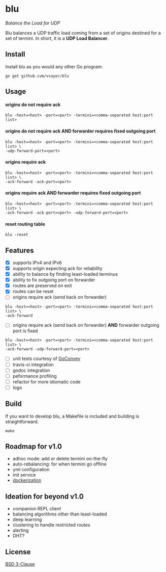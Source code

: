 # blu
*Balance the Load for UDP*

Blu balances a UDP traffic load coming from a set of origins destined for a set of termini. In short, it is a **UDP Load Balancer**.

## Install
Install blu as you would any other Go program:
```shell
go get github.com/vsayer/blu
```

## Usage
#### origins do not require ack
```shell
blu -host=<host> -port=<port> -termini=<comma-separated host:port list>
```

#### origins do not require ack AND forwarder requires fixed outgoing port
```shell
blu -host=<host> -port=<port> -termini=<comma-separated host:port list> \
-udp-forward-port=<port>
```

#### origins require ack
```shell
blu -host=<host> -port=<port> -termini=<comma-separated host:port list> \
-ack-forward -ack-port=<port>
```

#### origins require ack **AND** forwarder requires fixed outgoing port
```shell
blu -host=<host> -port=<port> -termini=<comma-separated host:port list> \
-ack-forward -ack-port=<port> -udp-forward-port=<port>
```

#### reset routing table
```shell
blu -reset
```

## Features
- [x] supports IPv4 and IPv6
- [x] supports origin expecting ack for reliability
- [x] ability to balance by finding least-loaded terminus
- [x] ability to fix outgoing port on forwarder
- [x] routes are preserved on exit
- [x] routes can be reset
- [ ] origins require ack (send back on forwarder)
```shell
blu -host=<host> -port=<port> -termini=<comma-separated host:port list> \
-ack-forward
```
- [ ] origins require ack (send back on forwarder) **AND** forwarder outgoing port is fixed
```shell
blu -host=<host> -port=<port> -termini=<comma-separated host:port list> \
-ack-forward -udp-forward-port=<port>
```
- [ ] unit tests courtesy of [GoConvey](http://goconvey.co/)
- [ ] travis-ci integration
- [ ] godoc integration
- [ ] peformance profiling
- [ ] refactor for more idiomatic code
- [ ] logo

## Build
If you want to develop blu, a Makefile is included and building is straightforward.
```shell
make
```

## Roadmap for v1.0
* adhoc mode: add or delete termini on-the-fly
* auto-rebalancing: for when termini go offline
* yml configuration
* init service
* [dockerization](https://docs.docker.com/userguide/dockerizing/)

## Ideation for beyond v1.0
* companion REPL client
* balancing algorithms other than least-loaded
* deep learning 
* clustering to handle restricted routes
* alerting
* DHT?

## License
[BSD 3-Clause](LICENSE)
